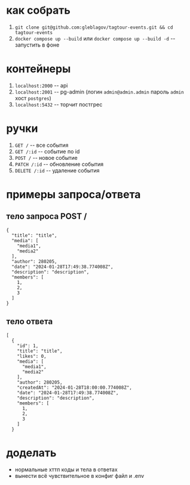 # как собрать

1. ```git clone git@github.com:gleblagov/tagtour-events.git && cd tagtour-events```
2. ```docker compose up --build``` или ```docker compose up --build -d``` -- запустить в фоне

# контейнеры
1. ```localhost:2000``` -- api
2. ```localhost:2001``` -- pg-admin (логин ```admin@admin.admin``` пароль ```admin``` хост ```postgres```)
3. ```localhost:5432``` -- торчит постгрес

# ручки 

1. ```GET /``` -- все события
2. ```GET /:id``` -- событие по id
3. ```POST /``` -- новое событие
4. ```PATCH /:id``` -- обновление события
5. ```DELETE /:id``` -- удаление события


# примеры запроса/ответа

## тело запроса POST /
```
{
  "title": "title",
  "media": [
    "media1",
    "media2"
  ],
  "author": 280205,
  "date": "2024-01-28T17:49:38.774008Z",
  "description": "description",
  "members": [
    1,
    2,
    3
  ]
}
```

## тело ответа
```
[
  {
    "id": 1,
    "title": "title",
    "likes": 0,
    "media": [
      "media1",
      "media2"
    ],
    "author": 280205,
    "createdAt": "2024-01-28T18:00:00.774008Z",
    "date": "2024-01-28T17:49:38.774008Z",
    "description": "description",
    "members": [
      1,
      2,
      3
    ]
  }
```

# доделать
- нормальные хттп коды и тела в ответах
- вынести всё чувствительное в конфиг файл и .env